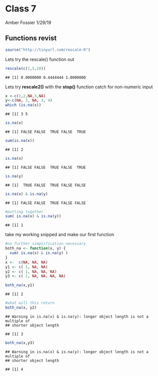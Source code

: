 Class 7
================
Amber Fossier
1/29/19

Functions revist
----------------

``` r
source("http://tinyurl.com/rescale-R")
```

Lets try the rescale() function out

``` r
rescale(c(1,5,10))
```

    ## [1] 0.0000000 0.4444444 1.0000000

Lets try **rescale2()** with the **stop()** function catch for non-numeric input

``` r
x <-c(1,2,NA,3,NA)
y<-c(NA, 3, NA, 3, 4)
which (is.na(x))
```

    ## [1] 3 5

``` r
is.na(x)
```

    ## [1] FALSE FALSE  TRUE FALSE  TRUE

``` r
sum(is.na(x))
```

    ## [1] 2

``` r
is.na(x)
```

    ## [1] FALSE FALSE  TRUE FALSE  TRUE

``` r
is.na(y)
```

    ## [1]  TRUE FALSE  TRUE FALSE FALSE

``` r
is.na(x) & is.na(y)
```

    ## [1] FALSE FALSE  TRUE FALSE FALSE

``` r
#putting together
sum( is.na(x) & is.na(y))
```

    ## [1] 1

take my working snipped and make our first function

``` r
#no further simplification necessary
both_na <- function(x, y) {
  sum( is.na(x) & is.na(y) )
}
x <-  c(NA, NA, NA)
y1 <- c( 1, NA, NA)
y2 <- c( 1, NA, NA, NA)
y3 <- c( 1, NA, NA, NA, NA)

both_na(x,y1)
```

    ## [1] 2

``` r
#what will this return
both_na(x, y2)
```

    ## Warning in is.na(x) & is.na(y): longer object length is not a multiple of
    ## shorter object length

    ## [1] 3

``` r
both_na(x,y3)
```

    ## Warning in is.na(x) & is.na(y): longer object length is not a multiple of
    ## shorter object length

    ## [1] 4
